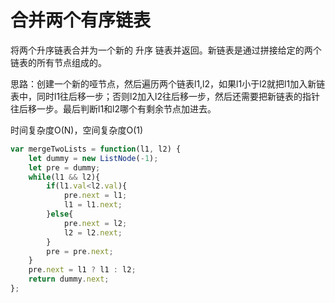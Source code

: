# 合并两个有序链表

将两个升序链表合并为一个新的 升序 链表并返回。新链表是通过拼接给定的两个链表的所有节点组成的。 

思路：创建一个新的哑节点，然后遍历两个链表l1,l2，如果l1小于l2就把l1加入新链表中，同时l1往后移一步；否则l2加入l2往后移一步，然后还需要把新链表的指针往后移一步。最后判断l1和l2哪个有剩余节点加进去。

时间复杂度O(N)，空间复杂度O(1)

```js
var mergeTwoLists = function(l1, l2) {
    let dummy = new ListNode(-1);
    let pre = dummy;
    while(l1 && l2){
        if(l1.val<l2.val){
            pre.next = l1;
            l1 = l1.next;
        }else{
            pre.next = l2;
            l2 = l2.next;
        }
        pre = pre.next;
    }
    pre.next = l1 ? l1 : l2;
    return dummy.next;
};
```